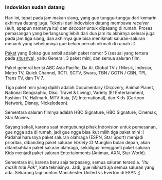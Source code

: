 ### Indovision sudah datang

[Indovision]: http://www.indovision.tv

Hari ini, tepat pada jam makan siang, yang gue tunggu-tunggu dari kemarin akhirnya datang juga. Teknisi dari [Indovision][] datang membawa *receiver* (euh, apapun namanya itu) dan *decoder*
untuk dipasang di rumah. Proses pemasangan yang berlangsung lebih dari dua jam itu akhirnya selesai juga pada jam tiga siang, dan akhirnya gue bisa menikmati saluran-saluran menarik yang
sebelumnya gue belum pernah nikmati di rumah :D


[Paket](http://www.indovision.tv/package.php) yang Bokap gue ambil adalah paket nomor 5
(sesuai yang tertera pada [situsnya](http://www.indovision.tv/package.php)), yaitu
General, 3 paket mini, dan semua saluran film.

Paket general berisi ABC Asia Pacific, Da Ai, Global TV / I Musik, Indosiar, Metro TV, 
Quick Channel, RCTI, SCTV, Swara, TBN / GOTN / CBN, TPI, Trans TV, dan TV 7.

Tiga paket mini yang dipilih adalah Documentary (Dicovery, Animal Planet, National
Geographic, Disc. Travel & Living), Variety (E! Entertainment, Fashion TV,
Hallmark, MTV Asia, [V] International), dan Kids (Cartoon Network, Disney, Nickelodeon).

Sementara saluran filmnya adalah HBO Signature, HBO Signature, Cinemax, Star Movies.

Sayang sekali, karena saat mengubungi pihak Indovision untuk pemesanan, gue ngga ada di
rumah, jadi gue ngga bisa ikut milih tiga paket mini :( Padahal harusnya paket 
saluran olahraga (ESPN, Star Sport) menjadi prioritas, dibanding paket saluran *Variety* :D Mungkin bulan depan, akan ditambahkan paket saluran olahraga, sekaligus 
mengganti paket saluran Kids menjadi paket saluran Entertainments (Animax, AXN, 
Star World).

Sementara ini, karena baru saja terpasang, semua saluran tersedia. *"Itu masih trial Pak"*,
kata teknisinya. Jadi, gue nikmati aja semua saluran yang ada. Sekarang lagi nonton
Manchester United vs Everton di ESPN ;)

<!-- {"time": "2005-08-13 19:17:07", "title": "Indovision sudah datang"} -->
